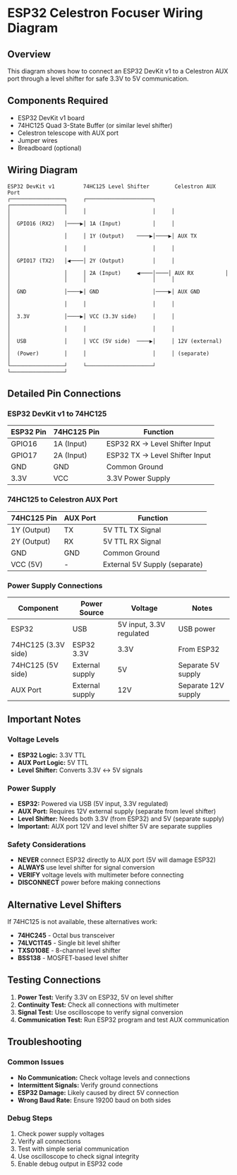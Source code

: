 # ESP32 Celestron Focuser Wiring Diagram

## Overview

This diagram shows how to connect an ESP32 DevKit v1 to a Celestron AUX port through a level shifter for safe 3.3V to 5V communication.

## Components Required

- ESP32 DevKit v1 board
- 74HC125 Quad 3-State Buffer (or similar level shifter)
- Celestron telescope with AUX port
- Jumper wires
- Breadboard (optional)

## Wiring Diagram

```
ESP32 DevKit v1         74HC125 Level Shifter        Celestron AUX Port
┌─────────────────┐     ┌─────────────────────┐     ┌─────────────────┐
│                 │     │                     │     │                 │
│  GPIO16 (RX2)   │────▶│ 1A (Input)          │     │                 │
│                 │     │ 1Y (Output)    ────▶│────▶│ AUX TX          │
│                 │     │                     │     │                 │
│  GPIO17 (TX2)   │◀────│ 2Y (Output)         │     │                 │
│                 │     │ 2A (Input)     ◀────│────│ AUX RX          │
│                 │     │                     │     │                 │
│  GND            │────▶│ GND                 │────▶│ AUX GND         │
│                 │     │                     │     │                 │
│  3.3V           │────▶│ VCC (3.3V side)     │     │                 │
│                 │     │                     │     │                 │
│  USB            │     │ VCC (5V side)  ────▶│     │ 12V (external)  │
│  (Power)        │     │                     │     │ (separate)      │
└─────────────────┘     └─────────────────────┘     └─────────────────┘
```

## Detailed Pin Connections

### ESP32 DevKit v1 to 74HC125
| ESP32 Pin | 74HC125 Pin | Function |
|-----------|-------------|----------|
| GPIO16    | 1A (Input)  | ESP32 RX → Level Shifter Input |
| GPIO17    | 2A (Input)  | ESP32 TX → Level Shifter Input |
| GND       | GND         | Common Ground |
| 3.3V      | VCC         | 3.3V Power Supply |

### 74HC125 to Celestron AUX Port
| 74HC125 Pin | AUX Port | Function |
|-------------|----------|----------|
| 1Y (Output) | TX       | 5V TTL TX Signal |
| 2Y (Output) | RX       | 5V TTL RX Signal |
| GND         | GND      | Common Ground |
| VCC (5V)    | -        | External 5V Supply (separate) |

### Power Supply Connections
| Component | Power Source | Voltage | Notes |
|-----------|--------------|---------|-------|
| ESP32 | USB | 5V input, 3.3V regulated | USB power |
| 74HC125 (3.3V side) | ESP32 3.3V | 3.3V | From ESP32 |
| 74HC125 (5V side) | External supply | 5V | Separate 5V supply |
| AUX Port | External supply | 12V | Separate 12V supply |

## Important Notes

### Voltage Levels
- **ESP32 Logic:** 3.3V TTL
- **AUX Port Logic:** 5V TTL
- **Level Shifter:** Converts 3.3V ↔ 5V signals

### Power Supply
- **ESP32:** Powered via USB (5V input, 3.3V regulated)
- **AUX Port:** Requires 12V external supply (separate from level shifter)
- **Level Shifter:** Needs both 3.3V (from ESP32) and 5V (separate supply)
- **Important:** AUX port 12V and level shifter 5V are separate supplies

### Safety Considerations
- **NEVER** connect ESP32 directly to AUX port (5V will damage ESP32)
- **ALWAYS** use level shifter for signal conversion
- **VERIFY** voltage levels with multimeter before connecting
- **DISCONNECT** power before making connections

## Alternative Level Shifters

If 74HC125 is not available, these alternatives work:
- **74HC245** - Octal bus transceiver
- **74LVC1T45** - Single bit level shifter
- **TXS0108E** - 8-channel level shifter
- **BSS138** - MOSFET-based level shifter

## Testing Connections

1. **Power Test:** Verify 3.3V on ESP32, 5V on level shifter
2. **Continuity Test:** Check all connections with multimeter
3. **Signal Test:** Use oscilloscope to verify signal conversion
4. **Communication Test:** Run ESP32 program and test AUX communication

## Troubleshooting

### Common Issues
- **No Communication:** Check voltage levels and connections
- **Intermittent Signals:** Verify ground connections
- **ESP32 Damage:** Likely caused by direct 5V connection
- **Wrong Baud Rate:** Ensure 19200 baud on both sides

### Debug Steps
1. Check power supply voltages
2. Verify all connections
3. Test with simple serial communication
4. Use oscilloscope to check signal integrity
5. Enable debug output in ESP32 code
